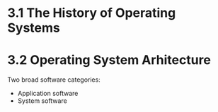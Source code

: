 # 3.1 The History of Operating Systems
# 3.2 Operating System Arhitecture
Two broad software categories:
- Application software
- System software
